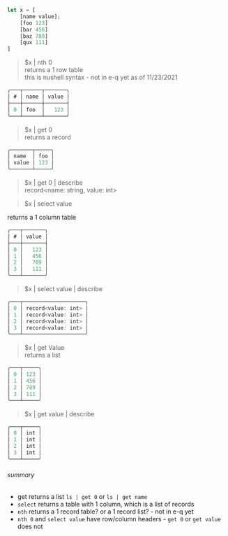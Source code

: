 ```rust
let x = [
    [name value];
    [foo 123]
    [bar 456]
    [baz 789]
    [qux 111]
]
```

> $x | nth 0  
returns a 1 row table   
this is nushell syntax - not in e-q yet as of 11/23/2021

```rust
╭───┬──────┬───────╮
│ # │ name │ value │
├───┼──────┼───────┤
│ 0 │ foo  │   123 │
╰───┴──────┴───────╯
```

> $x | get 0  
returns a record

```rust
╭───────┬─────╮
│ name  │ foo │
│ value │ 123 │
╰───────┴─────╯
```

> $x | get 0 | describe   
record<name: string, value: int>

> $x | select value  

returns a 1 column table  

```rust
╭───┬───────╮
│ # │ value │
├───┼───────┤
│ 0 │   123 │
│ 1 │   456 │
│ 2 │   789 │
│ 3 │   111 │
╰───┴───────╯
```

> $x | select value | describe

```rust
╭───┬────────────────────╮
│ 0 │ record<value: int> │
│ 1 │ record<value: int> │
│ 2 │ record<value: int> │
│ 3 │ record<value: int> │
╰───┴────────────────────╯
```

> $x | get Value  
returns a list  

```rust
╭───┬─────╮
│ 0 │ 123 │
│ 1 │ 456 │
│ 2 │ 789 │
│ 3 │ 111 │
╰───┴─────╯
```

> $x | get value | describe  

```rust
╭───┬─────╮
│ 0 │ int │
│ 1 │ int │
│ 2 │ int │
│ 3 │ int │
╰───┴─────╯
```
###### summary

* get returns a list `ls | get 0` or `ls | get name`
* `select` returns a table with 1 column, which is a list of records
* `nth` returns a 1 record table? or a 1 record list? - not in e-q yet
* `nth 0` and `select value` have row/column headers - `get 0` or `get value` does not
